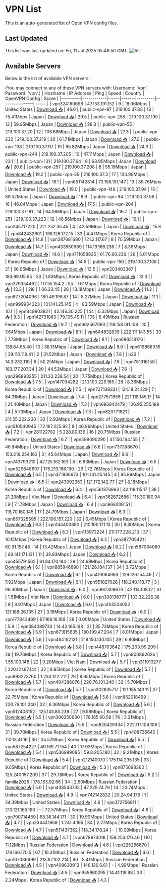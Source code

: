# VPN List

This is an auto-generated list of Open VPN config files.

## Last Updated

This list was last updated on: Fri, 11 Jul 2025 05:48:50 GMT.
![Alt](https://repobeats.axiom.co/api/embed/186b98318ef1479477931607c1ad7d823f12451f.svg "Repobeats analytics image")

## Available Servers

Below is the list of available VPN servers:

(You may connect to any of these VPN servers with: Username: 'vpn', Password: 'vpn'.)
| Hostname | IP Address | Ping | Speed | Country | OpenVPN Config | Score |
|----------|------------|------|-------|---------|----------------| ----- |
| vpn324160698 | 47.153.191.152 | 9 | 18.06Mbps | United States | [Download 📥](./configs/server_0_US.ovpn) | 46.0 |
| public-vpn-97 | 219.100.37.83 | 18 | 75.41Mbps | Japan | [Download 📥](./configs/server_1_JP.ovpn) | 29.5 |
| public-vpn-258 | 219.100.37.190 | 13 | 59.95Mbps | Japan | [Download 📥](./configs/server_2_JP.ovpn) | 28.3 |
| public-vpn-55 | 219.100.37.20 | 12 | 108.68Mbps | Japan | [Download 📥](./configs/server_3_JP.ovpn) | 27.3 |
| public-vpn-232 | 219.100.37.219 | 20 | 61.71Mbps | Japan | [Download 📥](./configs/server_4_JP.ovpn) | 27.0 |
| public-vpn-138 | 219.100.37.117 | 19 | 65.82Mbps | Japan | [Download 📥](./configs/server_5_JP.ovpn) | 24.3 |
| public-vpn-244 | 219.100.37.205 | 10 | 47.11Mbps | Japan | [Download 📥](./configs/server_6_JP.ovpn) | 23.1 |
| public-vpn-131 | 219.100.37.64 | 8 | 63.95Mbps | Japan | [Download 📥](./configs/server_7_JP.ovpn) | 20.6 |
| public-vpn-257 | 219.100.37.208 | 8 | 55.19Mbps | Japan | [Download 📥](./configs/server_8_JP.ovpn) | 19.2 |
| public-vpn-39 | 219.100.37.3 | 17 | 104.99Mbps | Japan | [Download 📥](./configs/server_9_JP.ovpn) | 19.1 |
| vpn651142814 | 73.158.151.147 | 13 | 39.76Mbps | United States | [Download 📥](./configs/server_10_US.ovpn) | 19.0 |
| public-vpn-146 | 219.100.37.94 | 16 | 89.52Mbps | Japan | [Download 📥](./configs/server_11_JP.ovpn) | 18.9 |
| public-vpn-94 | 219.100.37.56 | 16 | 46.04Mbps | Japan | [Download 📥](./configs/server_12_JP.ovpn) | 17.5 |
| public-vpn-204 | 219.100.37.181 | 14 | 64.06Mbps | Japan | [Download 📥](./configs/server_13_JP.ovpn) | 16.7 |
| public-vpn-251 | 219.100.37.223 | 12 | 46.56Mbps | Japan | [Download 📥](./configs/server_14_JP.ovpn) | 16.1 |
| vpn245717220 | 221.252.35.45 | 4 | 42.59Mbps | Japan | [Download 📥](./configs/server_15_JP.ovpn) | 15.8 |
| vpn842432601 | 168.126.172.15 | 33 | 4.47Mbps | Korea Republic of | [Download 📥](./configs/server_16_KR.ovpn) | 14.8 |
| vpn287681680 | 121.3.117.67 | 8 | 70.59Mbps | Japan | [Download 📥](./configs/server_17_JP.ovpn) | 14.7 |
| vpn433650989 | 114.19.166.236 | 7 | 8.36Mbps | Japan | [Download 📥](./configs/server_18_JP.ovpn) | 14.6 |
| vpn711658835 | 61.76.60.236 | 26 | 5.01Mbps | Korea Republic of | [Download 📥](./configs/server_19_KR.ovpn) | 14.5 |
| public-vpn-150 | 219.100.37.108 | 21 | 56.95Mbps | Japan | [Download 📥](./configs/server_20_JP.ovpn) | 13.5 |
| vpn203402367 | 183.99.115.65 | 33 | 1.83Mbps | Korea Republic of | [Download 📥](./configs/server_21_KR.ovpn) | 13.3 |
| vpn379354462 | 117.55.154.2 | 55 | 7.61Mbps | Korea Republic of | [Download 📥](./configs/server_22_KR.ovpn) | 13.3 |
| 2i6 | 1.66.33.45 | 28 | 13.18Mbps | Japan | [Download 📥](./configs/server_23_JP.ovpn) | 11.2 |
| vpn877204096 | 180.49.196.87 | 14 | 8.27Mbps | Japan | [Download 📥](./configs/server_24_JP.ovpn) | 11.1 |
| vpn999934323 | 101.141.25.145 | 4 | 83.59Mbps | Japan | [Download 📥](./configs/server_25_JP.ovpn) | 10.1 |
| vpn849803821 | 42.146.30.225 | 144 | 0.32Mbps | Japan | [Download 📥](./configs/server_26_JP.ovpn) | 9.3 |
| vpn142731063 | 79.105.49.11 | 105 | 8.49Mbps | Russian Federation | [Download 📥](./configs/server_27_RU.ovpn) | 8.7 |
| vpn662567093 | 118.158.191.108 | 10 | 7.64Mbps | Japan | [Download 📥](./configs/server_28_JP.ovpn) | 8.1 |
| vpn644832639 | 222.111.143.55 | 30 | 7.78Mbps | Korea Republic of | [Download 📥](./configs/server_29_KR.ovpn) | 8.1 |
| vpn686518176 | 138.64.65.40 | 10 | 38.13Mbps | Japan | [Download 📥](./configs/server_30_JP.ovpn) | 8.0 |
| vpn619868335 | 39.110.119.41 | 2 | 31.52Mbps | Japan | [Download 📥](./configs/server_31_JP.ovpn) | 7.8 |
| n26 | 14.3.232.119 | 8 | 50.25Mbps | Japan | [Download 📥](./configs/server_32_JP.ovpn) | 7.6 |
| vpn781916150 | 183.177.207.34 | 20 | 44.53Mbps | Japan | [Download 📥](./configs/server_33_JP.ovpn) | 7.6 |
| vpn296893255 | 211.33.239.54 | 30 | 7.75Mbps | Korea Republic of | [Download 📥](./configs/server_34_KR.ovpn) | 7.5 |
| vpn147034282 | 210.100.229.165 | 28 | 8.36Mbps | Korea Republic of | [Download 📥](./configs/server_35_KR.ovpn) | 7.5 |
| vpn737139331 | 124.18.24.129 | 7 | 84.31Mbps | Japan | [Download 📥](./configs/server_36_JP.ovpn) | 7.4 |
| vpn277571958 | 221.118.145.17 | 14 | 21.40Mbps | Japan | [Download 📥](./configs/server_37_JP.ovpn) | 7.3 |
| vpn696942479 | 126.95.255.199 | 4 | 5.73Mbps | Japan | [Download 📥](./configs/server_38_JP.ovpn) | 7.3 |
| vpn820771821 | 211.55.222.230 | 33 | 2.93Mbps | Korea Republic of | [Download 📥](./configs/server_39_KR.ovpn) | 7.2 |
| vpn510540945 | 72.167.225.92 | 8 | 46.96Mbps | United States | [Download 📥](./configs/server_40_US.ovpn) | 7.2 |
| vpn281122782 | 5.228.80.136 | 16 | 20.75Mbps | Russian Federation | [Download 📥](./configs/server_41_RU.ovpn) | 6.7 |
| vpn599090290 | 47.150.164.155 | 7 | 46.84Mbps | United States | [Download 📥](./configs/server_42_US.ovpn) | 6.6 |
| vpn737398670 | 153.216.254.163 | 3 | 45.64Mbps | Japan | [Download 📥](./configs/server_43_JP.ovpn) | 6.6 |
| vpn743793210 | 42.125.162.163 | 8 | 6.83Mbps | Japan | [Download 📥](./configs/server_44_JP.ovpn) | 6.5 |
| vpn529648607 | 175.213.166.190 | 29 | 72.76Mbps | Korea Republic of | [Download 📥](./configs/server_45_KR.ovpn) | 6.5 |
| vpn371836673 | 101.141.25.145 | 4 | 95.89Mbps | Japan | [Download 📥](./configs/server_46_JP.ovpn) | 6.5 |
| vpn243092353 | 121.172.142.77 | 27 | 8.18Mbps | Korea Republic of | [Download 📥](./configs/server_47_KR.ovpn) | 6.4 |
| vpn561876963 | 42.118.115.17 | 38 | 21.20Mbps | Viet Nam | [Download 📥](./configs/server_48_VN.ovpn) | 6.4 |
| vpn362872686 | 115.30.180.94 | 9 | 71.78Mbps | Japan | [Download 📥](./configs/server_49_JP.ovpn) | 6.4 |
| vpn968008151 | 116.70.160.145 | 17 | 24.79Mbps | Japan | [Download 📥](./configs/server_50_JP.ovpn) | 6.3 |
| vpn857325595 | 222.106.157.220 | 32 | 6.45Mbps | Korea Republic of | [Download 📥](./configs/server_51_KR.ovpn) | 6.3 |
| vpn144400880 | 210.100.171.13 | 30 | 8.80Mbps | Korea Republic of | [Download 📥](./configs/server_52_KR.ovpn) | 6.3 |
| vpn113973224 | 211.177.228.213 | 37 | 10.15Mbps | Korea Republic of | [Download 📥](./configs/server_53_KR.ovpn) | 6.2 |
| vpn387705421 | 60.91.157.48 | 14 | 13.42Mbps | Japan | [Download 📥](./configs/server_54_JP.ovpn) | 6.2 |
| vpn587084089 | 60.141.171.131 | 11 | 38.93Mbps | Japan | [Download 📥](./configs/server_55_JP.ovpn) | 6.2 |
| vpn455791562 | 61.84.170.184 | 29 | 24.69Mbps | Korea Republic of | [Download 📥](./configs/server_56_KR.ovpn) | 6.1 |
| vpn885946898 | 121.126.184.137 | 34 | 3.72Mbps | Korea Republic of | [Download 📥](./configs/server_57_KR.ovpn) | 6.1 |
| vpn419064963 | 126.126.154.49 | 7 | 7.92Mbps | Japan | [Download 📥](./configs/server_58_JP.ovpn) | 6.1 |
| vpn551027028 | 118.240.118.77 | 3 | 96.30Mbps | Japan | [Download 📥](./configs/server_59_JP.ovpn) | 6.0 |
| vpn887309670 | 42.114.108.12 | 31 | 1.51Mbps | Viet Nam | [Download 📥](./configs/server_60_VN.ovpn) | 6.0 |
| vpn308136777 | 133.32.226.38 | 8 | 8.97Mbps | Japan | [Download 📥](./configs/server_61_JP.ovpn) | 6.0 |
| vpn304504052 | 121.188.26.135 | 27 | 3.19Mbps | Korea Republic of | [Download 📥](./configs/server_62_KR.ovpn) | 6.0 |
| vpn177843469 | 67.168.16.166 | 28 | 0.00Mbps | United States | [Download 📥](./configs/server_63_US.ovpn) | 5.9 |
| vpn384389733 | 14.42.165.168 | 21 | 35.73Mbps | Korea Republic of | [Download 📥](./configs/server_64_KR.ovpn) | 5.9 |
| vpn671615635 | 180.199.47.204 | 7 | 8.01Mbps | Japan | [Download 📥](./configs/server_65_JP.ovpn) | 5.8 |
| vpn464162121 | 218.150.130.105 | 29 | 6.80Mbps | Korea Republic of | [Download 📥](./configs/server_66_KR.ovpn) | 5.8 |
| vpn448703642 | 175.203.99.209 | 29 | 19.76Mbps | Korea Republic of | [Download 📥](./configs/server_67_KR.ovpn) | 5.7 |
| vpn800892626 | 1.55.100.148 | 22 | 9.20Mbps | Viet Nam | [Download 📥](./configs/server_68_VN.ovpn) | 5.7 |
| vpn311913277 | 220.121.87.144 | 32 | 8.95Mbps | Korea Republic of | [Download 📥](./configs/server_69_KR.ovpn) | 5.7 |
| vpn893273760 | 1.233.122.211 | 29 | 9.65Mbps | Korea Republic of | [Download 📥](./configs/server_70_KR.ovpn) | 5.7 |
| vpn404386076 | 220.76.101.240 | 32 | 5.70Mbps | Korea Republic of | [Download 📥](./configs/server_71_KR.ovpn) | 5.7 |
| vpn302835717 | 121.185.143.11 | 27 | 22.75Mbps | Korea Republic of | [Download 📥](./configs/server_72_KR.ovpn) | 5.6 |
| vpn852018499 | 220.76.101.240 | 32 | 6.36Mbps | Korea Republic of | [Download 📥](./configs/server_73_KR.ovpn) | 5.6 |
| vpn512408152 | 125.143.85.238 | 27 | 9.58Mbps | Korea Republic of | [Download 📥](./configs/server_74_KR.ovpn) | 5.5 |
| vpn306250630 | 178.185.60.58 | 76 | 3.21Mbps | Russian Federation | [Download 📥](./configs/server_75_RU.ovpn) | 5.5 |
| vpn820429334 | 222.117.104.108 | 31 | 39.70Mbps | Korea Republic of | [Download 📥](./configs/server_76_KR.ovpn) | 5.5 |
| vpn408736640 | 110.13.41.16 | 36 | 35.57Mbps | Korea Republic of | [Download 📥](./configs/server_77_KR.ovpn) | 5.5 |
| vpn587254227 | 49.169.71.154 | 40 | 17.93Mbps | Korea Republic of | [Download 📥](./configs/server_78_KR.ovpn) | 5.4 |
| vpn536999085 | 59.8.205.180 | 32 | 9.21Mbps | Korea Republic of | [Download 📥](./configs/server_79_KR.ovpn) | 5.4 |
| vpn212140070 | 175.114.235.135 | 33 | 9.05Mbps | Korea Republic of | [Download 📥](./configs/server_80_KR.ovpn) | 5.3 |
| vpn875098360 | 125.240.157.209 | 37 | 29.78Mbps | Korea Republic of | [Download 📥](./configs/server_81_KR.ovpn) | 5.2 |
| familia2025 | 178.163.92.66 | 34 | 2.50Mbps | Russian Federation | [Download 📥](./configs/server_82_RU.ovpn) | 5.0 |
| vpn438543732 | 47.229.74.79 | 14 | 23.74Mbps | United States | [Download 📥](./configs/server_83_US.ovpn) | 4.9 |
| vpn742142832 | 20.24.94.179 | 1 | 24.39Mbps | United States | [Download 📥](./configs/server_84_US.ovpn) | 4.9 |
| vpn372756811 | 210.121.165.166 | - | 72.57Mbps | Korea Republic of | [Download 📥](./configs/server_85_KR.ovpn) | 4.8 |
| vpn790714459 | 68.38.144.171 | 30 | 19.90Mbps | United States | [Download 📥](./configs/server_86_US.ovpn) | 4.7 |
| vpn234441969 | 1.241.4.195 | 34 | 2.27Mbps | Korea Republic of | [Download 📥](./configs/server_87_KR.ovpn) | 4.7 |
| vpn511437362 | 118.34.178.24 | - | 10.09Mbps | Korea Republic of | [Download 📥](./configs/server_88_KR.ovpn) | 4.7 |
| vpn678973018 | 159.253.170.46 | 110 | 11.12Mbps | Russian Federation | [Download 📥](./configs/server_89_RU.ovpn) | 4.6 |
| vpn225266670 | 178.166.170.5 | 67 | 10.31Mbps | Russian Federation | [Download 📥](./configs/server_90_RU.ovpn) | 4.6 |
| vpn107036699 | 213.87.102.214 | 60 | 8.41Mbps | Russian Federation | [Download 📥](./configs/server_91_RU.ovpn) | 4.5 |
| vpn408630913 | 146.120.6.61 | - | 4.99Mbps | Russian Federation | [Download 📥](./configs/server_92_RU.ovpn) | 4.5 |
| vpn955860295 | 14.41.116.88 | 33 | 2.24Mbps | Korea Republic of | [Download 📥](./configs/server_93_KR.ovpn) | 4.3 |
